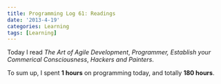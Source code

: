 ```yaml
---
title: Programming Log 61: Readings
date: '2013-4-19'
categories: Learning
tags: [Learning]
---
```


Today I read *The Art of Agile Development*, *Programmer, Establish your Commerical Consciousness*, *Hackers and Painters*.

To sum up, I spent **1 hours** on programming today, and totally **180 hours**.